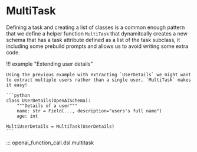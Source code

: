 # MultiTask 

Defining a task and creating a list of classes is a common enough pattern that we define a helper function `MultiTask` that dynamitcally creates a new schema that has a task attribute defined as a list of the task subclass, it including some prebuild prompts and allows us to avoid writing some extra code.

!!! example "Extending user details"

    Using the previous example with extracting `UserDetails` we might want to extract multiple users rather than a single user, `MultiTask` makes it easy!

    ```python
    class UserDetails(OpenAISchema):
        """Details of a user"""
        name: str = Field(..., description="users's full name")
        age: int
    
    MultiUserDetails = MultiTask(UserDetails)
    ```

::: openai_function_call.dsl.multitask